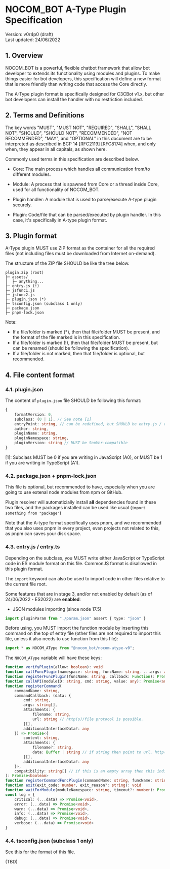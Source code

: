 # NOCOM_BOT A-Type Plugin Specification

Version: v0r4p0 (draft)<br>
Last updated: 24/06/2022

## 1. Overview

NOCOM_BOT is a powerful, flexible chatbot framework that allow bot developer to extends its functionality using modules and plugins. To make things easier for bot developers, this specification will define a new format that is more friendly than writing code that access the Core directly.

The A-Type plugin format is specifically designed for C3CBot v1.x, but other bot developers can install the handler with no restriction included.

## 2. Terms and Definitions

The key words "MUST", "MUST NOT", "REQUIRED", "SHALL", "SHALL NOT",
"SHOULD", "SHOULD NOT", "RECOMMENDED", "NOT RECOMMENDED", "MAY", and
"OPTIONAL" in this document are to be interpreted as described in BCP
14 [RFC2119] [RFC8174] when, and only when, they appear in all
capitals, as shown here.

Commonly used terms in this specification are described below.

- Core: The main process which handles all communication from/to different modules.

- Module: A process that is spawned from Core or a thread inside Core, used for all functionality of NOCOM_BOT.

- Plugin handler: A module that is used to parse/execute A-type plugin securely.

- Plugin: Code/file that can be parsed/executed by plugin handler. In this case, it's specifically in A-type plugin format.

## 3. Plugin format

A-Type plugin MUST use ZIP format as the container for all the required files (not including files must be downloaded from Internet on-demand).

The structure of the ZIP file SHOULD be like the tree below.

```
plugin.zip (root)
├─ assets/
│  ├─ anything...
├─ entry.js (!)
├─ jsfunc1.js
├─ jsfunc2.js
├─ plugin.json (*)
├─ tsconfig.json (subclass 1 only)
├─ package.json
├─ pnpm-lock.json
```

Note: 
- If a file/folder is marked (*), then that file/folder MUST be present, and the format of the file marked is in this specification.
- If a file/folder is marked (!), then that file/folder MUST be present, but can be renamed (should be following the specification).
- If a file/folder is not marked, then that file/folder is optional, but recommended.

## 4. File content format

### 4.1. plugin.json

The content of `plugin.json` file SHOULD be following this format:

```ts
{
    formatVersion: 0,
    subclass: (0 | 1), // See note [1]
    entryPoint: string, // can be redefined, but SHOULD be entry.js / entry.ts
    author: string,
    pluginName: string,
    pluginNamespace: string,
    pluginVersion: string // MUST be SemVer-compatible
}
```

[1]: Subclass MUST be 0 if you are writing in JavaScript (A0), or MUST be 1 if you are writing in TypeScript (A1).

### 4.2. package.json + pnpm-lock.json

This file is optional, but recommended to have, especially when you are going to use extenal node modules from npm or GitHub.

Plugin resolver will automaticially install **all** dependencies found in these two files, and the packages installed can be used like usual (`import something from "package"`)

Note that the A-type format specifically uses pnpm, and we recommended that you also uses pnpm in every project, even projects not related to this, as pnpm can saves your disk space.

### 4.3. entry.js / entry.ts

Depending on the subclass, you MUST write either JavaScript or TypeScript code in ES module format on this file. CommonJS format is disallowed in this plugin format.

The `import` keyword can also be used to import code in other files relative to the current file root.

Some features that are in stage 3, and/or not enabled by default (as of 24/06/2022 - ES2022) are **enabled**:

- JSON modules importing (since node 17.5)
```ts
import pluginParam from "./param.json" assert { type: "json" }
```

Before using, you MUST import the function module by inserting this command on the top of entry file (other files are not required to import this file, unless it also needs to use function from this file):

```ts
import * as NOCOM_AType from "@nocom_bot/nocom-atype-v0";
```

The `NOCOM_AType` variable will have these keys:

```ts
function verifyPlugin(allow: boolean): void
function callFuncPlugin(namespace: string, funcName: string, ...args: any): Promise<any>
function registerFuncPlugin(funcName: string, callback: Function): Promise<boolean>
function callAPI(moduleID: string, cmd: string, value: any): Promise<any>
function registerCommand(
    commandName: string, 
    commandCallback: (data: {
        cmd: string,
        args: string[],
        attachments: {
            filename: string,
            url: string // http(s)/file protocol is possible.
        }[],
        additionalInterfaceData?: any
    }) => Promise<{
        content: string,
        attachments: {
            filename?: string,
            data: Buffer | string // if string then point to url, http(s)/file protocol allowed
        }[],
        additionalInterfaceData?: any
    }>, 
    compatibility: string[] // if this is an empty array then this indicates every messages platform is supported, otherwise indicates that this command only supports specific platform.
): Promise<boolean>
function registerCommandFuncPlugin(commandName: string, funcName: string): Promise<boolean>
function exit(exit_code: number, exit_reason?: string): void
function waitForModule(moduleNamespace: string, timeout?: number): Promise<boolean>
const log = {
    critical: (...data) => Promise<void>,
    error: (...data) => Promise<void>,
    warn: (...data) => Promise<void>,
    info: (...data) => Promise<void>,
    debug: (...data) => Promise<void>,
    verbose: (...data) => Promise<void>
}
```

### 4.4. tsconfig.json (subclass 1 only)

See [this](https://www.typescriptlang.org/docs/handbook/tsconfig-json.html) for the format of this file.

(TBD)
